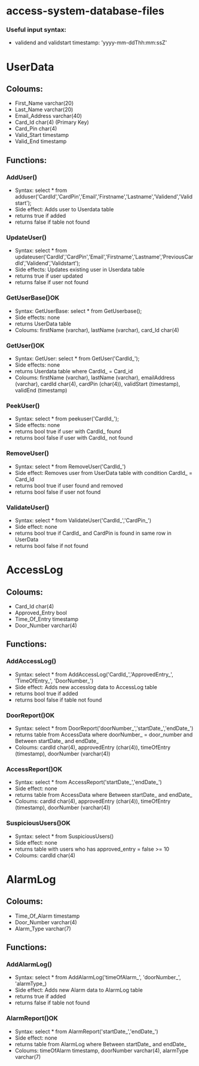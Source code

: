 # access-system-database-files

### Useful input syntax:
- validend and validstart timestamp: 'yyyy-mm-ddThh:mm:ssZ'

# UserData
## Coloums:
- First_Name varchar(20)
- Last_Name varchar(20)
- Email_Address varchar(40)
- Card_Id char(4) (Primary Key)
- Card_Pin char(4)
- Valid_Start timestamp
- Valid_End timestamp
## Functions:
### AddUser()
- Syntax: select * from adduser('CardId','CardPin','Email','Firstname','Lastname','Validend','Validstart');
- Side effect: Adds user to Userdata table
- returns true if added
- returns false if table not found
### UpdateUser()
- Syntax: select * from updateuser('CardId','CardPin','Email','Firstname','Lastname','PreviousCardId','Validend','Validstart');
- Side effects: Updates existing user in Userdata table
- returns true if user updated
- returns false if user not found
### GetUserBase()OK
- Syntax: GetUserBase: select * from GetUserbase();
- Side effects: none
- returns UserData table
- Coloums: firstName (varchar), lastName (varchar), card_Id char(4)
### GetUser()OK
- Syntax: GetUser: select * from GetUser('CardId_');
- Side effects: none
- returns Userdata table where CardId_ = Card_id
- Coloums: firstName (varchar), lastName (varchar), emailAddress (varchar), cardId char(4), cardPin (char(4)), validStart (timestamp), validEnd (timestamp)
### PeekUser()
- Syntax: select * from peekuser('CardId_');
- Side effects: none
- returns bool true if user with CardId_ found
- returns bool false if user with CardId_ not found
### RemoveUser()
- Syntax: select * from RemoveUser('CardId_')
- Side effect: Removes user from UserData table with condition CardId_ = Card_Id
- returns bool true if user found and removed
- returns bool false if user not found
### ValidateUser()
- Syntax: select * from ValidateUser('CardId_','CardPin_')
- Side effect: none
- returns bool true if CardId_ and CardPin is found in same row in UserData
- returns bool false if not found
  
# AccessLog
## Coloums:
- Card_Id char(4)
- Approved_Entry bool
- Time_Of_Entry timestamp
- Door_Number varchar(4)

## Functions:

### AddAccessLog()
- Syntax: select * from AddAccessLog('CardId_','ApprovedEntry_', 'TimeOfEntry_', 'DoorNumber_')
- Side effect: Adds new accesslog data to AccessLog table
- returns bool true if added
- returns bool false if table not found
### DoorReport()OK
- Syntax: select * from DoorReport('doorNumber_','startDate_','endDate_')
- returns table from AccessData where doorNumber_ = door_number and Between startDate_ and endDate_
- Coloums: cardId char(4), approvedEntry (char(4)), timeOfEntry (timestamp), doorNumber (varchar(4))
### AccessReport()OK
- Syntax: select * from AccessReport('startDate_','endDate_')
- Side effect: none
- returns table from AccessData where Between startDate_ and endDate_
- Coloums: cardId char(4), approvedEntry (char(4)), timeOfEntry (timestamp), doorNumber (varchar(4))
### SuspiciousUsers()OK
- Syntax: select * from SuspiciousUsers()
- Side effect: none
- returns table with users who has approved_entry = false >= 10
- Coloums: cardId char(4)
  
# AlarmLog
## Coloums:
- Time_Of_Alarm timestamp
- Door_Number varchar(4)
- Alarm_Type varchar(7)

## Functions:
### AddAlarmLog()
- Syntax: select * from AddAlarmLog('timeOfAlarm_', 'doorNumber_', 'alarmType_)
- Side effect: Adds new Alarm data to AlarmLog table
- returns true if added
- returns false if table not found
### AlarmReport()OK
- Syntax: select * from AlarmReport('startDate_','endDate_')
- Side effect: none
- returns table from AlarmLog where Between startDate_ and endDate_
- Coloums: timeOfAlarm timestamp, doorNumber varchar(4), alarmType varchar(7)
  











